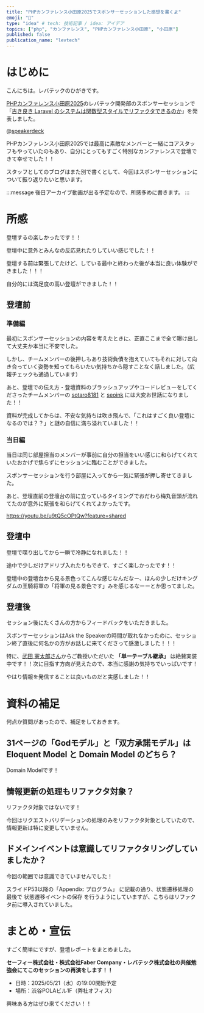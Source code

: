 ```yaml
---
title: "PHPカンファレンス小田原2025でスポンサーセッションした感想を書くよ"
emoji: "🐘"
type: "idea" # tech: 技術記事 / idea: アイデア
topics: ["php", "カンファレンス", "PHPカンファレンス小田原", "小田原"]
published: false
publication_name: "levtech"
---
```


# はじめに

こんにちは。レバテックのひがきです。

[PHPカンファレンス小田原2025](https://phpcon-odawara.jp/2025/)のレバテック開発部のスポンサーセッションで「[古き良き Laravel のシステムは関数型スタイルでリファクタできるのか](https://speakerdeck.com/leveragestech/gu-kiliang-ki-laravel-nosisutemuha-guan-shu-xing-sutairuderihuakutadekirunoka)」を発表しました。

@[speakerdeck](370920ae44cb45bf97dde8d29440ab32)

PHPカンファレンス小田原2025では最高に素敵なメンバーと一緒にコアスタッフもやっていたのもあり、自分にとってもすごく特別なカンファレンスで登壇できて幸せでした！！

スタッフとしてのブログはまた別で書くとして、今回はスポンサーセッションについて振り返りたいと思います。

:::message
後日アーカイブ動画が出る予定なので、所感多めに書きます。
:::

# 所感

登壇するの楽しかったです！！

登壇中に意外とみんなの反応見れたりしていい感じでした！！

登壇する前は緊張してたけど、している最中と終わった後が本当に良い体験ができました！！！

自分的には満足度の高い登壇ができました！！

## 登壇前

### 準備編

最初にスポンサーセッションの内容を考えたときに、正直ここまで全て曝け出して大丈夫か本当に不安でした。

しかし、チームメンバーの後押しもあり技術負債を抱えていてもそれに対して向き合っていく姿勢を知ってもらいたい気持ちから隠すことなく話しました。（広報チェックも通過しています）

あと、登壇での伝え方・登壇資料のブラッシュアップやコードレビューをしてくださったチームメンバーの [sotaro8181](https://zenn.dev/sotaro8181) と [seoink](https://zenn.dev/seoink) には大変お世話になりました！！

資料が完成してからは、不安な気持ちは吹き飛んで、「これはすごく良い登壇になるのでは？？」と謎の自信に満ち溢れていました！！

### 当日編

当日は同じ部屋担当のメンバーが事前に自分の担当をいい感じに和らげてくれていたおかげで焦らずにセッションに臨むことができました。

スポンサーセッションを行う部屋に入ってから一気に緊張が押し寄せてきました。

あと、登壇直前の登壇台の前に立っているタイミングでおだわら梅丸音頭が流れてたのが意外に緊張を和らげてくれてよかったです。

https://youtu.be/u9tQ5cOPtQw?feature=shared

## 登壇中

登壇で喋り出してから一瞬で冷静になれました！！

途中で少しだけアドリブ入れたりもできて、すごく楽しかったです！！

登壇中の登壇台から見る景色ってこんな感じなんだなー、ほんの少しだけキングダムの王騎将軍の「将軍の見る景色です」みを感じるなーーとか思ってました。

## 登壇後

セッション後にたくさんの方からフィードバックをいただきました。

スポンサーセッションはAsk the Speakerの時間が取れなかったのに、セッション終了直後に何名かの方がお話しに来てくださって感激しました！！！

特に、[武田 憲太郎さん](https://x.com/KentarouTakeda)からご教授いただいた **「単一テーブル継承」** は絶賛実装中です！！次に目指す方向が見えたので、本当に感謝の気持ちでいっぱいです！

やはり情報を発信することは良いものだと実感しました！！

# 資料の補足

何点か質問があったので、補足をしておきます。

## 31ページの「Godモデル」と「双方承諾モデル」は Eloquent Model と Domain Model のどちら？

Domain Modelです！

## 情報更新の処理もリファクタ対象？

リファクタ対象ではないです！

今回はリクエストバリデーションの処理のみをリファクタ対象としていたので、情報更新は特に変更していません。

## ドメインイベントは意識してリファクタリングしていましたか？

今回の範囲では意識できていませんでした！

スライドP53以降の「Appendix: プログラム」 に記載の通り、状態遷移処理の最後で 状態遷移イベントの保存 を行うようにしていますが、こちらはリファクタ前に導入されていました。

# まとめ・宣伝

すごく簡単にですが、登壇レポートをまとめました。

**セーフィー株式会社・株式会社Faber Company・レバテック株式会社の共催勉強会にてこのセッションの再演をします！！**

- 日時：2025/05/21（水）の19:00開始予定
- 場所：渋谷POLAビル1F（弊社オフィス）

興味ある方はぜひ来てください！！
